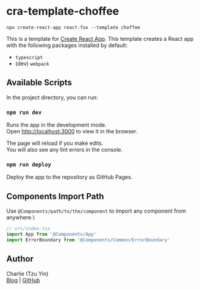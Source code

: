 # cra-template-choffee

```string
npx create-react-app react-fox --template choffee
```

This is a template for [Create React App](https://github.com/facebook/create-react-app).
This template creates a React app with the following packages installed by default:
- `typescript`
- (dev) `webpack`

## Available Scripts

In the project directory, you can run:

### `npm run dev`

Runs the app in the development mode.\
Open [http://localhost:3000](http://localhost:3000) to view it in the browser.

The page will reload if you make edits.\
You will also see any lint errors in the console.

### `npm run deploy`

Deploy the app to the repository as GitHub Pages.

## Components Import Path

Use `@Components/path/to/the/component` to import any component from anywhere.\

```ts
// src/index.tsx
import App from '@Components/App'
import ErrorBoundary from '@Components/Common/ErrorBoundary'
```

## Author

Charlie (Tzu Yin)\
[Blog](https://tzynwang.github.io/) | [GitHub](https://github.com/tzynwang)
